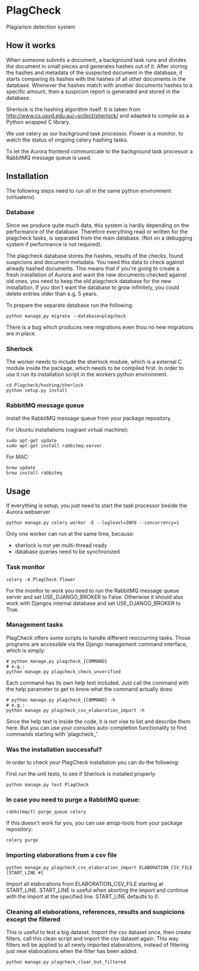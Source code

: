 # PlagCheck

Plagiarism detection system

## How it works

When someone submits a document, a background task runs and divides the document in small pieces and generates
hashes out of it. After storing the hashes and metadata of the suspected document in the database, it starts
comparing its hashes with the hashes of all other documents in the database. Whenever the hashes match with another
documents hashes to a specific amount, then a suspicion report is generated and stored in the database.

Sherlock is the hashing algorithm itself. It is taken from http://www.cs.usyd.edu.au/~scilect/sherlock/ and
adapted to compile as a Python wrapped C library.

We use celery as our background task processor. Flower is a monitor, to watch the status of ongoing celery
 hashing tasks.

To let the Aurora frontend communicate to the background task processor a RabbitMQ message queue is used.

## Installation

The following steps need to run all in the same python environment (virtualenv).

### Database

Since we produce quite much data, this system is hardly depending on the performance of the database. Therefore
everything read or written for the plagcheck tasks, is separated from the main database. (Not on a debugging system
 if performance is not required).

The plagcheck database stores the hashes, results of the checks, found suspicions and document metadata. You need this
data to check against already hashed documents. This means that if you're going to create a fresh installation of
Aurora and want the new documents checked against old ones, you need to keep the old plagcheck database for the
new installation.
If you don't want the database to grow infinitely, you could delete entries older than e.g. 5 years.

To prepare the separate database run the following:

    python manage.py migrate --database=plagcheck

There is a bug which produces new migrations even thou no new migrations are in place.

### Sherlock

The worker needs to include the sherlock module, which is a external C 
module inside the package, which needs to be compiled first. In order to use it
run its installation script in the workers python environment.

    cd Plagcheck/hashing/sherlock
    python setup.py install

### RabbitMQ message queue

Install the RabbitMQ message queue from your package repository.

For Ubuntu installations (vagrant virtual machine):

    sudo apt-get update
    sudo apt-get install rabbitmq-server
     
For MAC:

    brew update
    brew install rabbitmq

## Usage

If everything is setup, you just need to start the task processor beside the Aurora webserver

    python manage.py celery worker -E --loglevel=INFO --concurrency=1

Only one worker can run at the same time, because:
 - sherlock is not yet multi-thread ready
 - database queries need to be synchronized

### Task monitor

    celery -A PlagCheck flower

For the monitor to work you need to run the RabbitMQ message queue server
and set USE_DJANGO_BROKER to False. Otherwise
it should also work with Djangos internal database and set USE_DJANGO_BROKER to True.


### Management tasks

PlagCheck offers some scripts to handle different reoccurring tasks. Those programs are accessible via the Django
management command interface, which is simply:

    # python manage.py plagcheck_{COMMAND}
    # e.g.:
    python manage.py plagcheck_check_unverified

Each command has its own help text included. Just call the command with the help parameter to get to know what the
 command actually does:

    # python manage.py plagcheck_{COMMAND} -h
    # e.g.:
    python manage.py plagcheck_csv_elaboration_import -h

Since the help text is inside the code, it is not vise to list and describe them here. But you can use your consoles
auto-completion functionality to find commands starting with 'plagcheck_'.

### Was the installation successful?

In order to check your PlagCheck installation you can do the following:
  
First run the unit tests, to see if Sherlock is installed properly:

    python manage.py test PlagCheck

### In case you need to purge a RabbitMQ queue:

    rabbitmqctl purge_queue celery

If this doesn't work for you, you can use amqp-tools from your package repository:

    celery purge

### Importing elaborations from a csv file

    python manage.py plagcheck_csv_elaboration_import ELABORATION_CSV_FILE [START_LINE #]

Import all elaborations from ELABORATION_CSV_FILE starting at START_LINE.
START_LINE is useful when aborting the import and continue with the 
import at the specified line. START_LINE defaults to 0.

### Cleaning all elaborations, references, results and suspicions except the filtered

This is useful to test a big dataset. Import the csv dataset once, then create filters,
call this clean script and import the csv dataset again. This way filters will be applied to all
newly imported elaborations, instead of filtering just new elaborations when the filter has been added.

    python manage.py plagcheck_clear_but_filtered